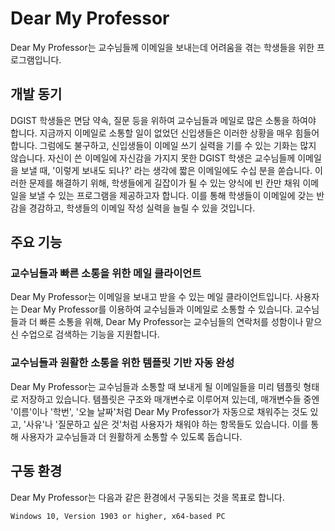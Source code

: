# Dear My Professor
Dear My Professor는 교수님들께 이메일을 보내는데 어려움을 겪는 학생들을 위한
프로그램입니다.

## 개발 동기

DGIST 학생들은 면담 약속, 질문 등을 위하여 교수님들과 메일로 많은 소통을 하여야 합니다.
지금까지 이메일로 소통할 일이 없었던 신입생들은 이러한 상황을 매우 힘들어 합니다. 그럼에도
불구하고, 신입생들이 이메일 쓰기 실력을 기를 수 있는 기화는 많지 않습니다. 자신이 쓴
이메일에 자신감을 가지지 못한 DGIST 학생은 교수님들께 이메일을 보낼 때,
'이렇게 보내도 되나?' 라는 생각에 짧은 이메일에도 수십 분을 쏟습니다.
이러한 문제를 해결하기 위해, 학생들에게 길잡이가 될 수 있는 양식에 빈 칸만 채워 이메일을
보낼 수 있는 프로그램을 제공하고자 합니다. 이를 통해 학생들이 이메일에 갖는 반감을
경감하고, 학생들의 이메일 작성 실력을 늘릴 수 있을 것입니다.

## 주요 기능

### 교수님들과 빠른 소통을 위한 메일 클라이언트

Dear My Professor는 이메일을 보내고 받을 수 있는 메일 클라이언트입니다. 사용자는 Dear
My Professor를 이용하여 교수님들과 이메일로 소통할 수 있습니다. 교수님들과 더 빠른
소통을 위해, Dear My Professor는 교수님들의 연락처를 성함이나 맡으신 수업으로 검색하는
기능을 지원합니다.

### 교수님들과 원활한 소통을 위한 템플릿 기반 자동 완성

Dear My Professor는 교수님들과 소통할 때 보내게 될 이메일들을 미리 템플릿 형태로
저장하고 있습니다. 템플릿은 구조와 매개변수로 이루어져 있는데, 매개변수들 중엔 '이름'이나
'학번', '오늘 날짜'처럼 Dear My Professor가 자동으로 채워주는 것도 있고, '사유'나
'질문하고 싶은 것'처럼 사용자가 채워야 하는 항목들도 있습니다. 이를 통해 사용자가
교수님들과 더 원활하게 소통할 수 있도록 돕습니다.

## 구동 환경

Dear My Professor는 다음과 같은 환경에서 구동되는 것을 목표로 합니다.
```
Windows 10, Version 1903 or higher, x64-based PC
```